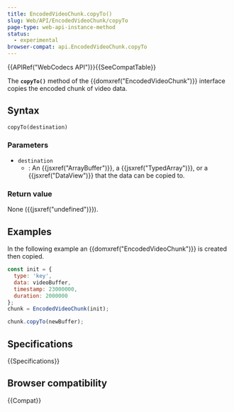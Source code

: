```yaml
---
title: EncodedVideoChunk.copyTo()
slug: Web/API/EncodedVideoChunk/copyTo
page-type: web-api-instance-method
status:
  - experimental
browser-compat: api.EncodedVideoChunk.copyTo
---
```


{{APIRef("WebCodecs API")}}{{SeeCompatTable}}

The **`copyTo()`** method of the {{domxref("EncodedVideoChunk")}} interface copies the encoded chunk of video data.

## Syntax

```js-nolint
copyTo(destination)
```

### Parameters

- `destination`
  - : An {{jsxref("ArrayBuffer")}}, a {{jsxref("TypedArray")}}, or a {{jsxref("DataView")}} that the data can be copied to.

### Return value

None ({{jsxref("undefined")}}).

## Examples

In the following example an {{domxref("EncodedVideoChunk")}} is created then copied.

```js
const init = {
  type: 'key',
  data: videoBuffer,
  timestamp: 23000000,
  duration: 2000000
};
chunk = EncodedVideoChunk(init);

chunk.copyTo(newBuffer);
```

## Specifications

{{Specifications}}

## Browser compatibility

{{Compat}}
